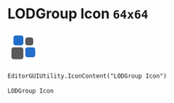 # LODGroup Icon `64x64`
<img src="/img/LODGroup%20Icon.png" width=64 height=64>

``` CSharp
EditorGUIUtility.IconContent("LODGroup Icon")
```
```
LODGroup Icon
```
